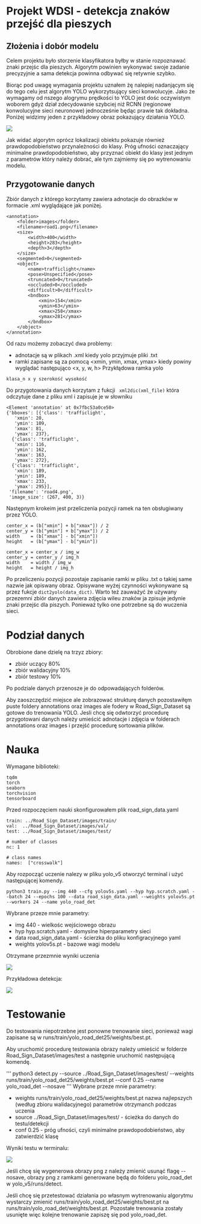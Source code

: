 # Projekt WDSI - detekcja znaków przejść dla pieszych
## Złożenia i dobór modelu
Celem projektu było storzenie klasyfikatora byłby w stanie rozpoznawać znaki przejśc dla pieszych. Algorytm powinien wykonywać swoje zadanie precyzyjnie a sama detekcja powinna odbywać się retywnie szybko.

Biorąc pod uwagę wymagania projektu uznałem żę nalepiej nadanjącym się do tego celu jest algorytm YOLO wykorzytsujący sieci konwolucyje. Jako że wymagamy od nszego alogrymu prędkości to YOLO jest dośc oczywistym woborem gdyż dział zdecydowanie szybciej niź RCNN (regionowe konwolucyjne sieci neuronowe) jednocześnie będąc prawie tak dokładna. Poniżej widzimy jeden z przykładowy obraz pokazujący działania YOLO.

![](pictures/zidane.jpg)

Jak widać algorytm oprócz lokalizacji obiektu pokazuje również prawdopodobieństwo przynależności do klasy. Próg ufności oznaczający minimalne prawdopodobieństwo, aby przyznać obiekt do klasy jest jednym z parametrów który należy dobrać, ale tym zajmiemy się po wytrenowaniu modelu.

## Przygotowanie danych 

Zbiór danych z którego korzytamy zawiera adnotacje do obrazków w formacie .xml wyglądające jak poniżej. 

```
<annotation>
    <folder>images</folder>
    <filename>road1.png</filename>
    <size>
        <width>400</width>
        <height>283</height>
        <depth>3</depth>
    </size>
    <segmented>0</segmented>
    <object>
        <name>trafficlight</name>
        <pose>Unspecified</pose>
        <truncated>0</truncated>
        <occluded>0</occluded>
        <difficult>0</difficult>
        <bndbox>
            <xmin>154</xmin>
            <ymin>63</ymin>
            <xmax>258</xmax>
            <ymax>281</ymax>
        </bndbox>
    </object>
</annotation>
```
Od razu możemy zobaczyć dwa problemy:
- adnotacje są w plikach .xml kiedy yolo przyjmuje pliki .txt
- ramki zapisane są za pomocą <xmin, ymin, xmax, ymax> kiedy powiny wyglądać następująco <x, y, w, h>
Przykłądowa ramka yolo
```
klasa_n x y szerokość wysokość
```
Do przygotowania danych korzytam z fukcji ` xml2dic(xml_file)` która odczytuje dane z pliku xml i zapisuje je w słowniku 
```
<Element 'annotation' at 0x7fbc53a0ce50>
{'bboxes': [{'class': 'trafficlight',
   'xmin': 20,
   'ymin': 109,
   'xmax': 81,
   'ymax': 237},
  {'class': 'trafficlight',
   'xmin': 116,
   'ymin': 162,
   'xmax': 163,
   'ymax': 272},
  {'class': 'trafficlight',
   'xmin': 189,
   'ymin': 189,
   'xmax': 233,
   'ymax': 295}],
 'filename': 'road4.png',
 'image_size': (267, 400, 3)}
```

Następnym krokeim jest przeliczenia pozycji ramek na ten obsługiwany przez YOLO.

```
center_x = (b["xmin"] + b["xmax"]) / 2 
center_y = (b["ymin"] + b["ymax"]) / 2
width    = (b["xmax"] - b["xmin"])
height   = (b["ymax"] - b["ymin"])

center_x = center_x / img_w 
center_y = center_y / img_h 
width    = width / img_w 
height   = height / img_h 
```
Po przeliczeniu pozycji pozostaje zapisanie ramki w pliku .txt o takiej same nazwie jak opiswany obraz. Opisywane wyżej czynności wykonywane są przez fukcje `dict2yolo(data_dict)`. Warto też zauważyć że używany przezemni zbiór danych zawiera zdjęcia wileu znaków ja zpisuje jedynie znaki przejśc dla piszych. Ponieważ tylko one potrzebne są do wuczenia sieci. 

# Podział danych

Obrobione dane dzielę na trzyz zbiory:
- zbiór uczący 80%
- zbiór walidacyjny 10%
- zbiór testowy 10%

Po podziale danych przenosze je do odpowadających folderów.

Aby zaoszczędzić miejsce ale zobrazować strukturę danych pozostawiłęm puste foldery annotations oraz images ale fodery w Road_Sign_Dataset są gotowe do trenowania YOLO. Jesli chcę się odwtorzyć procedurę przygotowani danych należy umieścić adnotacje i zdjęcia w folderach annotations oraz images i przejść procedurę sortowania plików.

# Nauka 
Wymagane biblioteki:
```
tqdm
torch
seaborn
torchvision
tensorboard
```
Przed rozpoczęciem nauki skonfigurowałem plik road_sign_data.yaml

```
train: ../Road_Sign_Dataset/images/train/ 
val:  ../Road_Sign_Dataset/images/val/
test: ../Road_Sign_Dataset/images/test/

# number of classes
nc: 1

# class names
names:  ["crosswalk"]
```

Aby rozpocząć uczenie nalezy w pliku yolo_v5 otworzyć terminal i użyć następującej komendy.

```
python3 train.py --img 440 --cfg yolov5s.yaml --hyp hyp.scratch.yaml --batch 24 --epochs 100 --data road_sign_data.yaml --weights yolov5s.pt --workers 24 --name yolo_road_det
```
Wybrane przeze mnie parametry:
- img 440 - wielkośc wejściowego obrazu
- hyp hyp.scratch.yaml - domyslne hiperparametry sieci
- data road_sign_data.yaml - ścierzka do pliku konfigracyjnego yaml
- weights yolov5s.pt - bazowe wagi modelu


Otrzymane przezmnie wyniki uczenia 

![](pictures/final_net.png)

Przykładowa detekcja:

![](pictures/road821.png)

# Testowanie
Do testowania niepotrzebne jest ponowne trenowanie sieci, ponieważ wagi zapisane są w runs/train/yolo_road_det25/weights/best.pt.

Aby uruchomić procedurę testowania obrazy należy umieścić w folderze Road_Sign_Dataset/images/test a następnie uruchomić następującą komendę.

'''
python3 detect.py --source ../Road_Sign_Dataset/images/test/ --weights runs/train/yolo_road_det25/weights/best.pt --conf 0.25 --name yolo_road_det --nosave
'''
Wybrane przeze mnie parametry:
- weights runs/train/yolo_road_det25/weights/best.pt nazwa najlepszych (według zbioru walidacyjnego) parametrów otrzymanch podczas uczenia
- source ../Road_Sign_Dataset/images/test/ - ścieżka do danych do testu/detekcji
- conf 0.25 - próg ufności, czyli minimalne prawdopodobieństwo, aby zatwierdzić klasę

Wyniki testu w terminalu:

![](pictures/train.png)

Jeśli chcę się wygenerowa obrazy png z należy zmienić usunąć flagę --nosave, obrazy png z ramkami generowane będą do folderu yolo_road_det w yolo_v5/runs/detect.

Jeśli chcę się przetestować działania po własnym wytrenowaniu algorytmu wystarczy zmienić runs/train/yolo_road_det25/weights/best.pt na runs/train/yolo_road_det/weights/best.pt. Pozostałe trenowania zostały usunięte więc kolejne trenowanie zapiszę się pod yolo_road_det.

